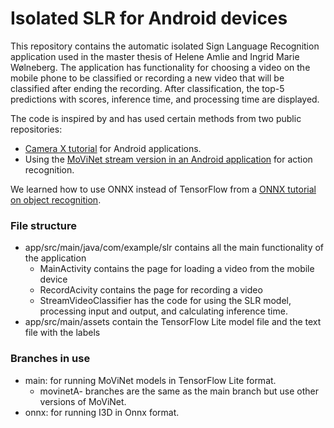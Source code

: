 # Isolated SLR for Android devices
This repository contains the automatic isolated Sign Language Recognition application used in the master thesis of Helene Amlie and Ingrid Marie Wølneberg.
The application has functionality for choosing a video on the mobile phone to be classified or recording a new video that will be classified after ending the recording.
After classification, the top-5 predictions with scores, inference time, and processing time are displayed.

The code is inspired by and has used certain methods from two public repositories:
* [Camera X tutorial]( https://github.com/philipplackner/CameraXGuide/tree/recording-videos) for Android applications.
* Using the [MoViNet stream version in an Android application](https://github.com/tensorflow/examples/tree/master/lite/examples/video_classification/android) for action recognition.

We learned how to use ONNX instead of TensorFlow from a [ONNX tutorial on object recognition](https://github.com/microsoft/onnxruntime-inference-examples/tree/main/mobile/examples/object_detection/android).

### File structure
* app/src/main/java/com/example/slr contains all the main functionality of the application
     * MainActivity contains the page for loading a video from the mobile device
     * RecordAcivity contains the page for recording a video
     * StreamVideoClassifier has the code for using the SLR model, processing input and output, and calculating inference time.
* app/src/main/assets contain the TensorFlow Lite model file and the text file with the labels

### Branches in use
* main: for running MoViNet models in TensorFlow Lite format.
  * movinetA- branches are the same as the main branch but use other versions of MoViNet.
* onnx: for running I3D in Onnx format.

